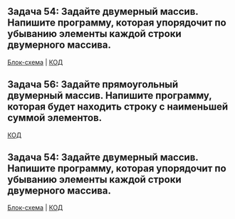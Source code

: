 ## Задача 54: Задайте двумерный массив. Напишите программу, которая упорядочит по убыванию элементы каждой строки двумерного массива.

[Блок-схема](zad54/example.drawio.png) | [КОД](zad54/Program.cs)

## Задача 56: Задайте прямоугольный двумерный массив. Напишите программу, которая будет находить строку с наименьшей суммой элементов.

[КОД](zad56/Program.cs)

## Задача 54: Задайте двумерный массив. Напишите программу, которая упорядочит по убыванию элементы каждой строки двумерного массива.

[Блок-схема](example.drawio.png) | [КОД](Program.cs)
